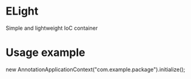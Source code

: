 ELight
======

Simple and lightweight IoC container

Usage example
=======

new AnnotationApplicationContext("com.example.package").initialize();